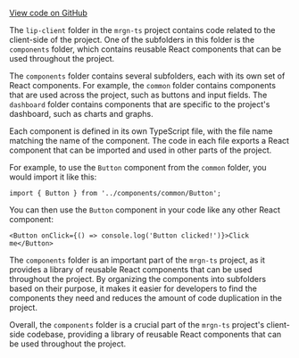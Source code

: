 [View code on GitHub](https://github.com/mrgnlabs/mrgn-ts/.autodoc/docs/json/packages/lip-client)

The `lip-client` folder in the `mrgn-ts` project contains code related to the client-side of the project. One of the subfolders in this folder is the `components` folder, which contains reusable React components that can be used throughout the project.

The `components` folder contains several subfolders, each with its own set of React components. For example, the `common` folder contains components that are used across the project, such as buttons and input fields. The `dashboard` folder contains components that are specific to the project's dashboard, such as charts and graphs.

Each component is defined in its own TypeScript file, with the file name matching the name of the component. The code in each file exports a React component that can be imported and used in other parts of the project.

For example, to use the `Button` component from the `common` folder, you would import it like this:

```
import { Button } from '../components/common/Button';
```

You can then use the `Button` component in your code like any other React component:

```
<Button onClick={() => console.log('Button clicked!')}>Click me</Button>
```

The `components` folder is an important part of the `mrgn-ts` project, as it provides a library of reusable React components that can be used throughout the project. By organizing the components into subfolders based on their purpose, it makes it easier for developers to find the components they need and reduces the amount of code duplication in the project.

Overall, the `components` folder is a crucial part of the `mrgn-ts` project's client-side codebase, providing a library of reusable React components that can be used throughout the project.
